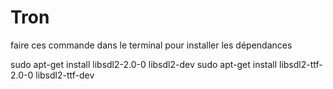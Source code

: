# Tron
faire ces commande dans le terminal pour installer les dépendances

sudo apt-get install libsdl2-2.0-0 libsdl2-dev
sudo apt-get install libsdl2-ttf-2.0-0 libsdl2-ttf-dev

